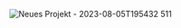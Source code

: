 ![Neues Projekt - 2023-08-05T195432 511](https://github.com/NextFightNetwork/.github/assets/114857048/5ff201b7-4498-4f5b-85c4-e0ce4ea7d52c)
